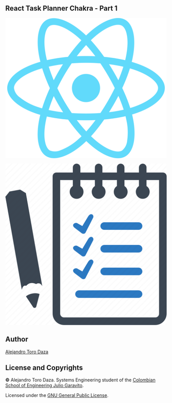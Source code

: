 ## React Task Planner Chakra - Part 1

![img](https://github.com/Skullzo/IETI-Lab8/blob/main/img/React.png)

![img](https://github.com/Skullzo/IETI-Lab8/blob/main/img/Task%20Planner.png)

## Author

[Alejandro Toro Daza](https://github.com/Skullzo)

## License and Copyrights

**©** Alejandro Toro Daza. Systems Engineering student of the [Colombian School of Engineering Julio Garavito](https://www.escuelaing.edu.co/es/).

Licensed under the [GNU General Public License](https://github.com/Skullzo/IETI-Lab8/blob/main/LICENSE).
